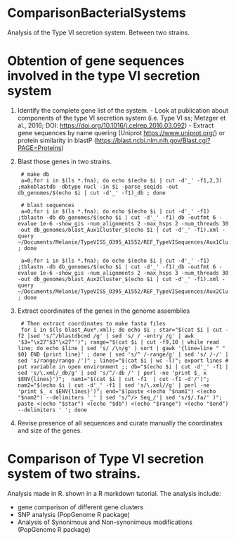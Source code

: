 # ComparisonBacterialSystems

Analysis of the Type VI secretion system. Between two strains. 

# Obtention of gene sequences involved in the type VI secretion system

1. Identify the complete gene list of the system.
          - Look at publication about components of the type VI secretion system (i.e. Type VI ss; Metzger et al., 2016; DOI: https://doi.org/10.1016/j.celrep.2016.03.092)
          - Extract gene sequences by name quering (Uniprot https://www.uniprot.org/) or protein similarity in blastP (https://blast.ncbi.nlm.nih.gov/Blast.cgi?PAGE=Proteins) 

2. Blast those genes in two strains.

        # make db
        a=0;for i in $(ls *.fna); do echo $(echo $i | cut -d'_' -f1,2,3) ;makeblastdb -dbtype nucl -in $i -parse_seqids -out db_genomes/$(echo $i | cut -d'_' -f1)_db ; done

        # blast sequences
        a=0;for i in $(ls *.fna); do echo $(echo $i | cut -d'_' -f1) ;tblastn -db db_genomes/$(echo $i | cut -d'_' -f1)_db -outfmt 6 -evalue 1e-6 -show_gis -num_alignments 2 -max_hsps 2 -num_threads 30 -out db_genomes/blast_Aux1Cluster_$(echo $i | cut -d'_' -f1).xml -query ~/Documents/Melanie/TypeVISS_O395_A1552/REF_TypeVISequences/Aux1Cluster_TypeVISS_N16961.faa ; done

        a=0;for i in $(ls *.fna); do echo $(echo $i | cut -d'_' -f1) ;tblastn -db db_genomes/$(echo $i | cut -d'_' -f1)_db -outfmt 6 -evalue 1e-6 -show_gis -num_alignments 2 -max_hsps 3 -num_threads 30 -out db_genomes/blast_Aux2Cluster_$(echo $i | cut -d'_' -f1).xml -query ~/Documents/Melanie/TypeVISS_O395_A1552/REF_TypeVISequences/Aux2Cluster_TypeVISS_N16961.faa ; done

3. Extract coordinates of the genes in the genome assemblies

        # Then extract coordinates to make fasta files
        for i in $(ls blast_Aux*.xml); do echo $i ; star="$(cat $i | cut -f2 |sed 's/^/blastdbcmd /g' | sed 's/ / -entry /g' | awk '$3="\x27"$3"\x27"')"; range="$(cat $i | cut -f9,10 | while read line; do echo $line | sed 's/ /\n/g' | sort | gawk '{line=line " " $0} END {print line}' ; done | sed 's/^ /-range/g' | sed 's/ /-/' | sed 's/range/range /')" ; lines="$(cat $i | wc -l)"; export lines # put variable in open environment ;; db="$(echo $i | cut -d'_' -f1 | sed 's/\.xml/_db/g' | sed 's/^/-db /' | perl -ne 'print $_ x $ENV{lines}')";  nam1="$(cat $i | cut -f1  | cut -f1 -d'/')"; nam2="$(echo $i | cut -d'_' -f1 | sed 's/\.xml//g' | perl -ne 'print $_ x $ENV{lines}')"; end="$(paste <(echo "$nam1") <(echo "$nam2") --delimiters '_' | sed 's/^/> Seq_/'| sed 's/$/.fa/' )"; paste <(echo "$star") <(echo "$db") <(echo "$range") <(echo "$end") --delimiters ' '; done


4. Revise presence of all sequences and curate manually the coordinates and size of the genes.


# Comparison of Type VI secretion system of two strains.

Analysis made in R. shown in a R markdown tutorial. 
The analysis include:

   - gene comparison of different gene clusters
   - SNP analysis (PopGenome R package)
   - Analysis of Synonimous and Non-synonimous modifications (PopGenome R package)
